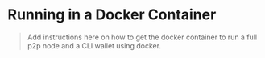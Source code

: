 # Running in a Docker Container

> Add instructions here on how to get the docker container to run a full p2p node and a CLI wallet using docker.
